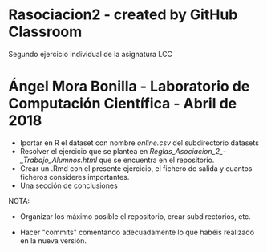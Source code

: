 # Rasociacion2 - created by GitHub Classroom
Segundo ejercicio individual de la asignatura LCC

# Ángel Mora Bonilla - Laboratorio de Computación Científica - Abril de 2018 

* Iportar en R el dataset con nombre *online.csv* del subdirectorio datasets
* Resolver el ejercicio que se plantea en *Reglas_Asociacion_2_-_Trabajo_Alumnos.html* que se encuentra en el repositorio.
* Crear un .Rmd con el  presente ejercicio, el fichero de salida y cuantos ficheros consideres importantes.
* Una sección de conclusiones 


NOTA: 

- Organizar los máximo posible el repositorio, crear subdirectorios, etc. 

- Hacer "commits" comentando adecuadamente lo que habéis realizado en la nueva versión. 
